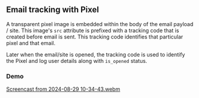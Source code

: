 ## Email tracking with Pixel

A transparent pixel image is embedded within the body of the email payload / site.
This image's `src` attribute is prefixed with a tracking code that is created before
email is sent. This tracking code identifies that particular pixel and that email.

Later when the email/site is opened, the tracking code is used to identify the Pixel
and log user details along with `is_opened` status.

### Demo
[Screencast from 2024-08-29 10-34-43.webm](https://github.com/user-attachments/assets/5d8a74f0-1dc7-418a-9f1b-2bc4459da483)
